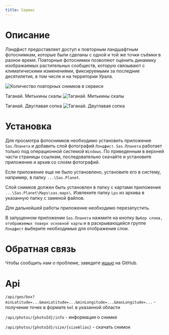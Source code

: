 ```yaml
---
title: Сервис
---
```


# Описание

Лэндфист предоставляет доступ к повторным ландшафтным фотоснимкам, которые были сделаны с одной и той же точки съёмки в разное время. Повторные фотоснимки позволяют оценить динамику изображаемых растительных сообществ, которую связывают с климатическими изменениями, фиксируемыми за последние десятилетия, в том числе и на территории Урала.

![Количество повторных снимков в сервисе](https://img.shields.io/endpoint?url=https://landphist.azurewebsites.net/api/stat/shields/photos&amp;style=for-the-badge&amp;label=Снимков)

Таганай. Митькины скалы
![Таганай. Митькины скалы](https://uraloved.ru/images/news/ekb/les-podn-v-gori-3.jpg)

Таганай. Двуглавая сопка
![Таганай. Двуглавая сопка](https://uraloved.ru/images/news/ekb/les-podn-v-gori-2.jpg)

# Установка

Для просмотра фотоснимков необходимо установить приложение `Sas.Планета` и добавить слой фотографий `Лэндфист`. `Sas.Планета` работает только под операционной системой `Windows`. По приведенным в верхней части страницы ссылкам, последовательно скачайте и установите приложение и архив со слоем фотографий.

Если приложение еще не было установлено, установите его в систему, например, в папку `...\Sas.Planet`.

Слой снимков должен быть установлен в папку с картами приложения `...\Sas.Planet\Maps\sas.maps\`. Извлеките папку `Lps` из архива в указанную папку с заменой файлов.

Для дальнейшей работы приложение необходимо перезапустить.

В запущенном приложении `Sas.Планета` нажмите на кнопку `Выбор слоев, отображаемых поверх основной карты` и в раскрывающейся группе `Лэндфист` выберите необходимые для отображения слои.

# Обратная связь

Чтобы сообщить нам о проблеме, заведите [ишью](https://github.com/PavelQuash/Landphist/issues) на GitHub.

# Api

`/api/geo/box?minLatitude=...&maxLatitude=...&minLongitude=...&maxLongitude=...` - получение точек в формате `kml` в указанной области

`/api/photos/{photoId}/info` - информация о снимке

`/api/photos/{photoId}/size/{sizeAlias}` - скачать снимок
